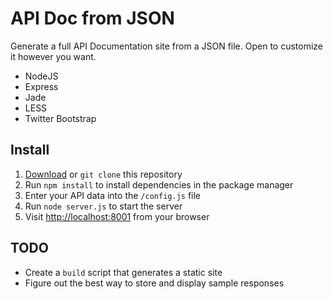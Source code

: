 # API Doc from JSON
Generate a full API Documentation site from a JSON file. Open to customize it however you want.

- NodeJS
- Express
- Jade
- LESS
- Twitter Bootstrap

## Install
1. [Download](https://github.com/jorgepedret/API-Doc-from-JSON/zipball/master) or `git clone` this repository
2. Run `npm install` to install dependencies in the package manager
3. Enter your API data into the `/config.js` file
4. Run `node server.js` to start the server
5. Visit [http://localhost:8001](http://localhost:8001) from your browser

## TODO
- Create a `build` script that generates a static site
- Figure out the best way to store and display sample responses